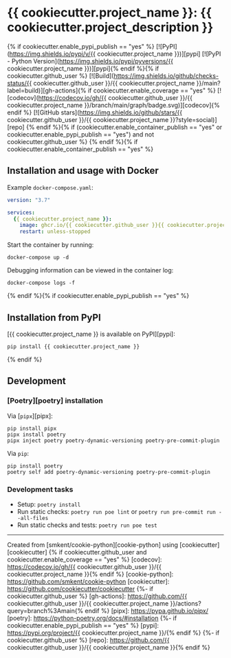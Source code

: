 # {{ cookiecutter.project_name }}: {{ cookiecutter.project_description }}
{% if cookiecutter.enable_pypi_publish == "yes" %}
[![PyPI](https://img.shields.io/pypi/v/{{ cookiecutter.project_name }})][pypi]
[![PyPI - Python Version](https://img.shields.io/pypi/pyversions/{{ cookiecutter.project_name }})][pypi]{% endif %}{% if cookiecutter.github_user %}
[![Build](https://img.shields.io/github/checks-status/{{ cookiecutter.github_user }}/{{ cookiecutter.project_name }}/main?label=build)][gh-actions]{% if cookiecutter.enable_coverage == "yes" %}
[![codecov](https://codecov.io/gh/{{ cookiecutter.github_user }}/{{ cookiecutter.project_name }}/branch/main/graph/badge.svg)][codecov]{% endif %}
[![GitHub stars](https://img.shields.io/github/stars/{{ cookiecutter.github_user }}/{{ cookiecutter.project_name }}?style=social)][repo]
{% endif %}{% if (cookiecutter.enable_container_publish == "yes" or cookiecutter.enable_pypi_publish == "yes") and not cookiecutter.github_user %}
{% endif %}{% if cookiecutter.enable_container_publish == "yes" %}
## Installation and usage with Docker

Example `docker-compose.yaml`:

```yaml
version: "3.7"

services:
  {{ cookiecutter.project_name }}:
    image: ghcr.io/{{ cookiecutter.github_user }}{{ cookiecutter.project_name }}:latest
    restart: unless-stopped
```

Start the container by running:

```console
docker-compose up -d
```

Debugging information can be viewed in the container log:

```console
docker-compose logs -f
```
{% endif %}{% if cookiecutter.enable_pypi_publish == "yes" %}
## Installation from PyPI

[{{ cookiecutter.project_name }} is available on PyPI][pypi]:

```console
pip install {{ cookiecutter.project_name }}
```
{% endif %}
## Development

### [Poetry][poetry] installation

Via [`pipx`][pipx]:

```console
pip install pipx
pipx install poetry
pipx inject poetry poetry-dynamic-versioning poetry-pre-commit-plugin
```

Via `pip`:

```console
pip install poetry
poetry self add poetry-dynamic-versioning poetry-pre-commit-plugin
```

### Development tasks

* Setup: `poetry install`
* Run static checks: `poetry run poe lint` or
  `poetry run pre-commit run --all-files`
* Run static checks and tests: `poetry run poe test`

---

Created from [smkent/cookie-python][cookie-python] using
[cookiecutter][cookiecutter]
{% if cookiecutter.github_user and cookiecutter.enable_coverage == "yes" %}
[codecov]: https://codecov.io/gh/{{ cookiecutter.github_user }}/{{ cookiecutter.project_name }}{% endif %}
[cookie-python]: https://github.com/smkent/cookie-python
[cookiecutter]: https://github.com/cookiecutter/cookiecutter
{%- if cookiecutter.github_user %}
[gh-actions]: https://github.com/{{ cookiecutter.github_user }}/{{ cookiecutter.project_name }}/actions?query=branch%3Amain{% endif %}
[pipx]: https://pypa.github.io/pipx/
[poetry]: https://python-poetry.org/docs/#installation
{%- if cookiecutter.enable_pypi_publish == "yes" %}
[pypi]: https://pypi.org/project/{{ cookiecutter.project_name }}/{% endif %}
{%- if cookiecutter.github_user %}
[repo]: https://github.com/{{ cookiecutter.github_user }}/{{ cookiecutter.project_name }}{% endif %}
